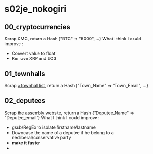 # s02je_nokogiri

## 00_cryptocurrencies
Scrap CMC, return a Hash {"BTC" => "5000", ...}
What I think I could improve : 
<ul>
  <li>Convert value to float</li>
  <li>Remove XRP and EOS</li>
 </ul>
 
 ## 01_townhalls
 Scrap <a href="http://annuaire-des-mairies.com">a townhall list</a>, return a Hash {"Town_Name" => "Town_Email", ...}
 
 ## 02_deputees
 Scrap <a href="http://www2.assemblee-nationale.fr/deputes/liste/tableau">the assembly website</a>, return a Hash {"Deputee_Name" => "Deputee_email"}
 What I think I could improve :
 <ul>
  <li>gsub/RegEx to isolate firstname/lastname</li>
  <li>Downcase the name of a deputee if he belong to a neoliberal/conservative party</li>
  <li><b>make it faster</b><li>
 </ul>
